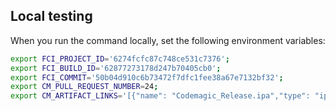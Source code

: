 ## Local testing

When you run the command locally, set the following environment variables:

```sh
export FCI_PROJECT_ID='6274fcfc87c748ce531c7376';
export FCI_BUILD_ID='62877273178d247b70405cb0';
export FCI_COMMIT='50b04d910c6b73472f7dfc1fee38a67e7132bf32';
export CM_PULL_REQUEST_NUMBER=24;
export CM_ARTIFACT_LINKS='[{"name": "Codemagic_Release.ipa","type": "ipa","url": "https://api.codemagic.io/artifacts/2e7564b2-9ffa-40c2-b9e0-8980436ac717/81c5a723-b162-488a-854e-3f5f7fdfb22f/Codemagic_Release.ipa","md5": "d2884be6985dad3ffc4d6f85b3a3642a","versionName": "1.0.2","bundleId": "io.codemagic.app"}]'
```
